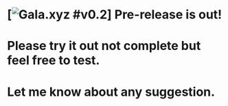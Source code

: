 # [![Gala.xyz #v0.2](https://github.com/4lin/Gala.xyz/releases)] Pre-release is out!
# Please try it out not complete but feel free to test.
# Let me know about any suggestion.
